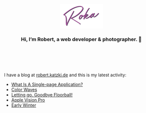 <div align="center">
  <br>
  <br>
  <br>
  <br>
  <a href="https://robert.katzki.de/">
    <img width="140" src="https://github.com/ro-ka/ro-ka/blob/master/logo.svg" alt="Roka">
  </a>
  <br>
  <h3>Hi, I’m Robert, a web developer & photographer. 👋</h3>
 
  <br>
  <br>
  <br>
  <br>
</div>

I have a blog at [robert.katzki.de](https://robert.katzki.de/) and this is my latest activity:
<!-- BLOG-POST-LIST:START -->
- [What Is A Single-page Application?](https://robert.katzki.de/posts/what-is-a-single-page-application)
- [Color Waves](https://robert.katzki.de/photos/2024/color-waves)
- [Letting go. Goodbye Floorball!](https://robert.katzki.de/posts/letting-go-goodbye-floorball)
- [Apple Vision Pro](https://robert.katzki.de/posts/apple-vision-pro)
- [Early Winter](https://robert.katzki.de/photos/2023/early-winter)
<!-- BLOG-POST-LIST:END -->
